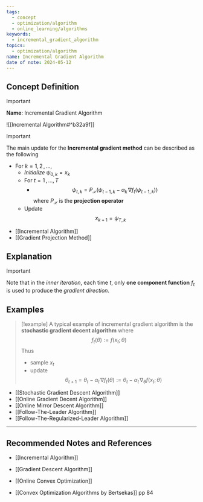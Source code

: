 ```yaml
---
tags:
  - concept
  - optimization/algorithm
  - online_learning/algorithms
keywords:
  - incremental_gradient_algorithm
topics:
  - optimization/algorithm
name: Incremental Gradient Algorithm
date of note: 2024-05-12
---
```


## Concept Definition

>[!important]
>**Name**: Incremental Gradient Algorithm

![[Incremental Algorithm#^b32a9f]]

>[!important] 
>The main update for the **Incremental gradient method** can be described as the following
>- For $k=1,\,2 \,{,}\ldots{,}\,$
>	- *Initialize* $\psi_{0,k} = x_{k}$
>	- For $t=1 \,{,}\ldots{,}\,T$
>		- $$\psi_{t,k} = P_{\mathcal{X}}\left( \psi_{t-1, k} - \alpha_{k}\,\nabla f_{t}(\psi_{t-1, k})\right)$$ where $P_{\mathcal{X}}$ is the **projection operator**
>	- Update $$x_{k+1} = \psi_{T, k}$$

- [[Incremental Algorithm]]
- [[Gradient Projection Method]]


## Explanation

>[!important]
>Note that in the *inner iteration*, each time $t$, only **one component function** $f_{t}$ is used to produce the *gradient direction*.

## Examples

>[!example]
>A typical example of incremental gradient algorithm is the **stochastic gradient decent algorithm** where
>$$
>f_{t}(\theta) := f(x_{t}; \theta)
>$$
>Thus
>- sample $x_{t}$
>- update $$\theta_{t+1} = \theta_{t} - \alpha_{t}\,\nabla f_{t}(\theta) := \theta_{t} - \alpha_{t}\,\nabla_{\theta} f(x_{t}; \theta) $$


- [[Stochastic Gradient Descent Algorithm]]
- [[Online Gradient Decent Algorithm]]
- [[Online Mirror Descent Algorithm]]
- [[Follow-The-Leader Algorithm]]
- [[Follow-The-Regularized-Leader Algorithm]]



-----------
##  Recommended Notes and References


- [[Incremental Algorithm]]
- [[Gradient Descent Algorithm]]

- [[Online Convex Optimization]]

- [[Convex Optimization Algorithms by Bertsekas]] pp 84